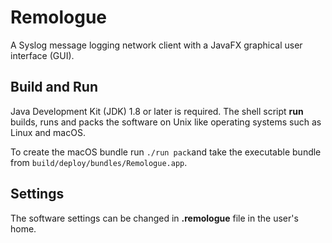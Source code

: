 # Remologue
A Syslog message logging network client with a JavaFX graphical user interface (GUI).
## Build and Run
Java Development Kit (JDK) 1.8 or later is required.
The shell script **run** builds, runs and packs the software on Unix like
operating systems such as Linux and macOS.

To create the macOS bundle run ```./run pack```and take the executable bundle from `build/deploy/bundles/Remologue.app`.
## Settings
The software settings can be changed in **.remologue** file in the user's home.
